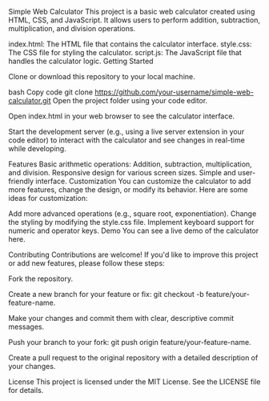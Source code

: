 Simple Web Calculator
This project is a basic web calculator created using HTML, CSS, and JavaScript. It allows users to perform addition, subtraction, multiplication, and division operations.

index.html: The HTML file that contains the calculator interface.
style.css: The CSS file for styling the calculator.
script.js: The JavaScript file that handles the calculator logic.
Getting Started

Clone or download this repository to your local machine.

bash
Copy code
git clone https://github.com/your-username/simple-web-calculator.git
Open the project folder using your code editor.

Open index.html in your web browser to see the calculator interface.

Start the development server (e.g., using a live server extension in your code editor) to interact with the calculator and see changes in real-time while developing.

Features
Basic arithmetic operations: Addition, subtraction, multiplication, and division.
Responsive design for various screen sizes.
Simple and user-friendly interface.
Customization
You can customize the calculator to add more features, change the design, or modify its behavior. Here are some ideas for customization:

Add more advanced operations (e.g., square root, exponentiation).
Change the styling by modifying the style.css file.
Implement keyboard support for numeric and operator keys.
Demo
You can see a live demo of the calculator here.

Contributing
Contributions are welcome! If you'd like to improve this project or add new features, please follow these steps:

Fork the repository.

Create a new branch for your feature or fix: git checkout -b feature/your-feature-name.

Make your changes and commit them with clear, descriptive commit messages.

Push your branch to your fork: git push origin feature/your-feature-name.

Create a pull request to the original repository with a detailed description of your changes.

License
This project is licensed under the MIT License. See the LICENSE file for details.
